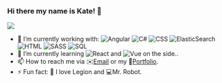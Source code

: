 ### Hi there my name is Kate! 👋

<!--
**ksoliven/ksoliven** is a ✨ _special_ ✨ repository because its `README.md` (this file) appears on your GitHub profile. -->
  <img src="https://i.ibb.co/HgzKSDN/banner2.png">
  
- 🔭 I’m currently working with: 
   ![Angular](https://img.shields.io/badge/Angular-AngularJS%2FTypescript-red)
   ![C#](https://img.shields.io/badge/C%23-.NET-blue)
   ![CSS](https://img.shields.io/badge/CSS-Style-blue)
   ![ElasticSearch](https://img.shields.io/badge/ElasticSearch-Kibana-yellowgreen)
   ![HTML](https://img.shields.io/badge/HTML-Tag-yellow)
   ![SASS](https://img.shields.io/badge/SASS-Syntatically%20Awesome%20Style%20Sheets-green)
   ![SQL](https://img.shields.io/badge/SQL-Database-lightgrey)  
- 🌱 I’m currently learning ![React](https://img.shields.io/badge/React-Redux-blueviolet) and ![Vue](https://img.shields.io/badge/Vue-Vue.js-9cf) on the side..
- 📫 How to reach me via 
:envelope:<a href="mailto:kate.c.soliven@gmail.com">Email</a> or my 
:briefcase:<a href="https://www.katedevdc.com">Portfolio</a>.
- ⚡ Fun fact:
:crystal_ball: I love Legion and 
:computer:Mr. Robot.
